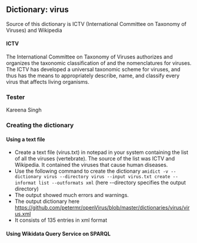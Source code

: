 ## Dictionary: virus
Source of this dictionary is ICTV (International Committee on Taxonomy of Viruses) and Wikipedia

#### ICTV
The International Committee on Taxonomy of Viruses authorizes and organizes the taxonomic classification of and the nomenclatures for viruses. The ICTV has developed a universal taxonomic scheme for viruses, and thus has the means to appropriately describe, name, and classify every virus that affects living organisms.

### Tester
Kareena Singh 

### Creating the dictionary

#### Using a text file
- Create a text file (virus.txt) in notepad in your system containing the list of all the viruses (vertebrate). The source of the list was ICTV and Wikipedia. It contained the viruses that cause human diseases.
- Use the following command to create the dictionary `amidict -v --dictionary virus --directory virus --input virus.txt create --informat list --outformats xml`  (here --directory specifies the output directory)
- The output showed much errors and warnings.
- The output dictionary here https://github.com/petermr/openVirus/blob/master/dictionaries/virus/virus.xml
- It consists of 135 entries in xml format

#### Using Wikidata Query Service on SPARQL
